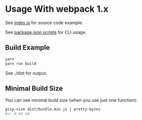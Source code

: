 # Usage With webpack 1.x

See [index.js](./index.js) for source code example.

See [package.json scripts](./package.json) for CLI usage.

## Build Example

```sh
yarn
yarn run build
```

See ./dist for output.

## Minimal Build Size

You can see minimal build size (when you use just one function):

```sh
gzip-size dist/bundle.min.js | pretty-bytes
#=> 4.04 kB
```
